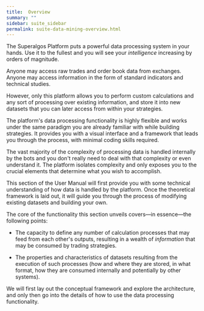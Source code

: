 ```yaml
---
title:  Overview
summary: ""
sidebar: suite_sidebar
permalink: suite-data-mining-overview.html
---
```


The Superalgos Platform puts a powerful data processing system in your hands. Use it to the fullest and you will see your *intelligence* increasing by orders of magnitude.

Anyone may access raw trades and order book data from exchanges. Anyone may access information in the form of standard indicators and technical studies. 

However, only this platform allows you to perform custom calculations and any sort of processing over existing information, and store it into new datasets that you can later access from within your strategies.

The platform's data processing functionality is highly flexible and works under the same paradigm you are already familiar with while building strategies. It provides you with a visual interface and a framework that leads you through the process, with minimal coding skills required.

The vast majority of the complexity of processing data is handled internally by the bots and you don't really need to deal with that complexity or even understand it. The platform isolates complexity and only exposes you to the crucial elements that determine what you wish to accomplish.

This section of the User Manual will first provide you with some technical understanding of how data is handled by the platform. Once the theoretical framework is laid out, it will guide you through the process of modifying existing datasets and building your own.

The core of the functionality this section unveils covers—in essence—the following points:

* The capacity to define any number of calculation processes that may feed from each other's outputs, resulting in a wealth of *information* that may be consumed by trading strategies.

* The properties and characteristics of datasets resulting from the execution of such processes (how and where they are stored, in what format, how they are consumed internally and potentially by other systems).

We will first lay out the conceptual framework and explore the architecture, and only then go into the details of how to use the data processing functionality.